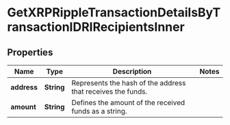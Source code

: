 

# GetXRPRippleTransactionDetailsByTransactionIDRIRecipientsInner


## Properties

| Name | Type | Description | Notes |
|------------ | ------------- | ------------- | -------------|
|**address** | **String** | Represents the hash of the address that receives the funds. |  |
|**amount** | **String** | Defines the amount of the received funds as a string. |  |



